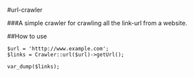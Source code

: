 #url-crawler

###A simple crawler for crawling all the link-url from a website.

##How to use
```
$url = 'htttp://www.example.com';
$links = Crawler::url($url)->getUrl();

var_dump($links);

```
